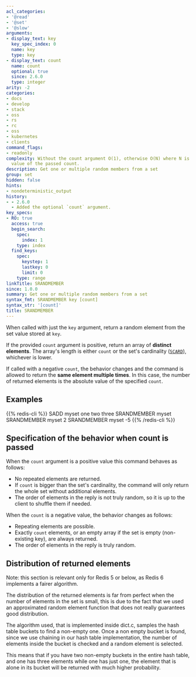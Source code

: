 ```yaml
---
acl_categories:
- '@read'
- '@set'
- '@slow'
arguments:
- display_text: key
  key_spec_index: 0
  name: key
  type: key
- display_text: count
  name: count
  optional: true
  since: 2.6.0
  type: integer
arity: -2
categories:
- docs
- develop
- stack
- oss
- rs
- rc
- oss
- kubernetes
- clients
command_flags:
- readonly
complexity: Without the count argument O(1), otherwise O(N) where N is the absolute
  value of the passed count.
description: Get one or multiple random members from a set
group: set
hidden: false
hints:
- nondeterministic_output
history:
- - 2.6.0
  - Added the optional `count` argument.
key_specs:
- RO: true
  access: true
  begin_search:
    spec:
      index: 1
    type: index
  find_keys:
    spec:
      keystep: 1
      lastkey: 0
      limit: 0
    type: range
linkTitle: SRANDMEMBER
since: 1.0.0
summary: Get one or multiple random members from a set
syntax_fmt: SRANDMEMBER key [count]
syntax_str: '[count]'
title: SRANDMEMBER
---
```

When called with just the `key` argument, return a random element from the set value stored at `key`.

If the provided `count` argument is positive, return an array of **distinct elements**.
The array's length is either `count` or the set's cardinality ([`SCARD`](/commands/scard)), whichever is lower.

If called with a negative `count`, the behavior changes and the command is allowed to return the **same element multiple times**.
In this case, the number of returned elements is the absolute value of the specified `count`.

## Examples

{{% redis-cli %}}
SADD myset one two three
SRANDMEMBER myset
SRANDMEMBER myset 2
SRANDMEMBER myset -5
{{% /redis-cli %}}


## Specification of the behavior when count is passed

When the `count` argument is a positive value this command behaves as follows:

* No repeated elements are returned.
* If `count` is bigger than the set's cardinality, the command will only return the whole set without additional elements.
* The order of elements in the reply is not truly random, so it is up to the client to shuffle them if needed.

When the `count` is a negative value, the behavior changes as follows:

* Repeating elements are possible.
* Exactly `count` elements, or an empty array if the set is empty (non-existing key), are always returned.
* The order of elements in the reply is truly random.

## Distribution of returned elements

Note: this section is relevant only for Redis 5 or below, as Redis 6 implements a fairer algorithm. 

The distribution of the returned elements is far from perfect when the number of elements in the set is small, this is due to the fact that we used an approximated random element function that does not really guarantees good distribution.

The algorithm used, that is implemented inside dict.c, samples the hash table buckets to find a non-empty one. Once a non empty bucket is found, since we use chaining in our hash table implementation, the number of elements inside the bucket is checked and a random element is selected.

This means that if you have two non-empty buckets in the entire hash table, and one has three elements while one has just one, the element that is alone in its bucket will be returned with much higher probability.

